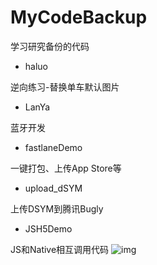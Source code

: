 # MyCodeBackup

学习研究备份的代码

* haluo

逆向练习-替换单车默认图片

* LanYa

蓝牙开发

* fastlaneDemo

一键打包、上传App Store等

* upload_dSYM

上传DSYM到腾讯Bugly

* JSH5Demo

JS和Native相互调用代码
![img](https://github.com/wj610671226/MyCodeBackup/blob/master/JSH5Demo/jsCallNative.gif)<br>




